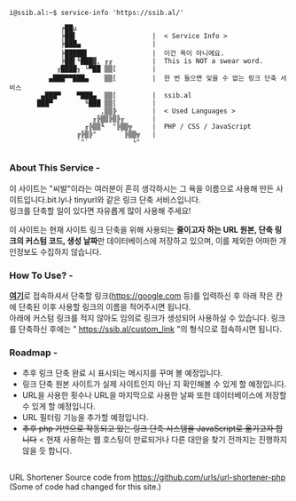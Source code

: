 ```console
i@ssib.al:~$ service-info 'https://ssib.al/'

             ╒██µ                  
             ╞██▌                   |  < Service Info >
             ╞███▄                  |  
             ╞█████▌                |  이건 욕이 아니에요.
             ╞██▌╙███▓, ╓╓          |  This is NOT a swear word.
            ╓████╖ └▀██ ▒▒[         |  
          ▄███▀▀███▄    ▒▒[         |  한 번 들으면 잊을 수 없는 링크 단축 서비스
        ▄███▀    ▀███▄  ▒▒[         |  ssib.al
       ███▀        ╙███ ▒▒[         |  
                       ,▒▒╠         |  < Used Languages >
                     ╓╠▒▒╠▒╠╓       |  
                   ╓╠▒▒╙  "╠▒▒╦     |  PHP / CSS / JavaScript
                 ╔╠▒╠"      `╠▒▒╦   | 
                 `"`           └"  
```
## 
### About This Service -
이 사이트는 "씨발"이라는 여러분이 흔히 생각하시는 그 욕을 이름으로 사용해 만든 사이트입니다.bit.ly나 tinyurl와 같은 링크 단축 서비스입니다.<br>링크를 단축할 일이 있다면 자유롭게 많이 사용해 주세요!

이 사이트는 현재 사이트 링크 단축을 위해 사용되는 **줄이고자 하는 URL 원본, 단축 링크의 커스텀 코드, 생성 날짜**만 데이터베이스에 저장하고 있으며, 이를 제외한 어떠한 개인정보도 수집하지 않습니다.

### How To Use? -
<a href="https://ssib.al">**여기**</a>로 접속하셔서 단축할 링크(https://google.com 등)를 입력하신 후 아래 작은 칸에 단축된 이후 사용할 링크의 이름을 적어주시면 됩니다.<br>아래에 커스텀 링크를 적지 않아도 임의로 링크가 생성되어 사용하실 수 있습니다. 링크를 단축하신 후에는 " https://ssib.al/custom_link "의 형식으로 접속하시면 됩니다.

### Roadmap -
* 추후 링크 단축 완료 시 표시되는 메시지를 꾸며 볼 예정입니다.
* 링크 단축 원본 사이트가 실제 사이트인지 아닌 지 확인해볼 수 있게 할 예정입니다.
* URL을 사용한 횟수나 URL을 마지막으로 사용한 날짜 또한 데이터베이스에 저장할 수 있게 할 예정입니다.
* URL 필터링 기능을 추가할 예정입니다.
* <del>추후 php 기반으로 작동되고 있는 링크 단축 시스템을 JavaScript로 옮기고자 합니다</del> < 현재 사용하는 웹 호스팅이 만료되거나 다른 대안을 찾기 전까지는 진행하지 않을 듯 합니다.

##
URL Shortener Source code from https://github.com/urls/url-shortener-php (Some of code had changed for this site.)
